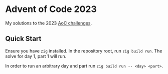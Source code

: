 # Advent of Code 2023

My solutions to the 2023 [AoC challenges](https://adventofcode.com/2023).

## Quick Start

Ensure you have `zig` installed. 
In the repository root, run `zig build run`. The solve for day 1, part 1 will run.

In order to run an arbitrary day and part run `zig build run -- <day> <part>`.
